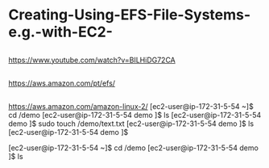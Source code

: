 # Creating-Using-EFS-File-Systems-e.g.-with-EC2-

##

https://www.youtube.com/watch?v=BILHiDG72CA

## 

https://aws.amazon.com/pt/efs/

##
https://aws.amazon.com/amazon-linux-2/
[ec2-user@ip-172-31-5-54 ~]$ cd /demo
[ec2-user@ip-172-31-5-54 demo ]$ ls
[ec2-user@ip-172-31-5-54 demo ]$ sudo touch /demo/text.txt
[ec2-user@ip-172-31-5-54 demo ]$ ls
[ec2-user@ip-172-31-5-54 demo ]$ 

[ec2-user@ip-172-31-5-54 ~]$ cd /demo
[ec2-user@ip-172-31-5-54 demo ]$ ls


